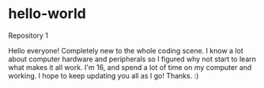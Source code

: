 # hello-world

Repository 1

Hello everyone! Completely new to the whole coding scene. I know a lot about computer hardware and peripherals so I figured why not start to learn what makes it all work. I'm 16, and spend a lot of time on my computer and working. I hope to keep updating you all as I go! Thanks. :)
